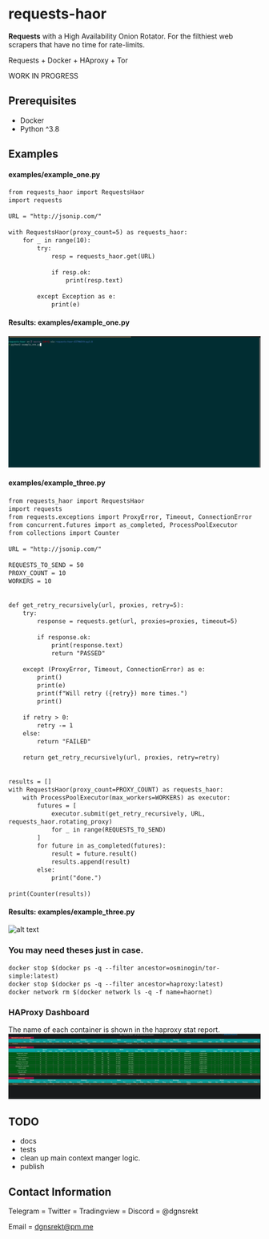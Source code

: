 # requests-haor
**Requests** with a High Availability Onion Rotator. For the filthiest web scrapers that have no time for rate-limits.

Requests + Docker + HAproxy + Tor

WORK IN PROGRESS

## Prerequisites
* Docker
* Python ^3.8

## Examples
#### examples/example_one.py

```
from requests_haor import RequestsHaor
import requests

URL = "http://jsonip.com/"

with RequestsHaor(proxy_count=5) as requests_haor:
    for _ in range(10):
        try:
            resp = requests_haor.get(URL)

            if resp.ok:
                print(resp.text)

        except Exception as e:
            print(e)

```
#### Results: examples/example_one.py
![alt text](docs/img/example_one.gif)

#### examples/example_three.py

```
from requests_haor import RequestsHaor
import requests
from requests.exceptions import ProxyError, Timeout, ConnectionError
from concurrent.futures import as_completed, ProcessPoolExecutor
from collections import Counter

URL = "http://jsonip.com/"

REQUESTS_TO_SEND = 50
PROXY_COUNT = 10
WORKERS = 10


def get_retry_recursively(url, proxies, retry=5):
    try:
        response = requests.get(url, proxies=proxies, timeout=5)

        if response.ok:
            print(response.text)
            return "PASSED"

    except (ProxyError, Timeout, ConnectionError) as e:
        print()
        print(e)
        print(f"Will retry ({retry}) more times.")
        print()

    if retry > 0:
        retry -= 1
    else:
        return "FAILED"

    return get_retry_recursively(url, proxies, retry=retry)


results = []
with RequestsHaor(proxy_count=PROXY_COUNT) as requests_haor:
    with ProcessPoolExecutor(max_workers=WORKERS) as executor:
        futures = [
            executor.submit(get_retry_recursively, URL, requests_haor.rotating_proxy)
            for _ in range(REQUESTS_TO_SEND)
        ]
        for future in as_completed(futures):
            result = future.result()
            results.append(result)
        else:
            print("done.")

print(Counter(results))

```
#### Results: examples/example_three.py
![alt text](docs/img/example_three.gif)

### You may need theses just in case.
```
docker stop $(docker ps -q --filter ancestor=osminogin/tor-simple:latest)
docker stop $(docker ps -q --filter ancestor=haproxy:latest)
docker network rm $(docker network ls -q -f name=haornet)
```
### HAProxy Dashboard
The name of each container is shown in the haproxy stat report.
![alt text](docs/img/haproxy_ss.png)


## TODO
* docs
* tests
* clean up main context manger logic.
* publish

## Contact Information
Telegram = Twitter = Tradingview = Discord = @dgnsrekt

Email = dgnsrekt@pm.me
